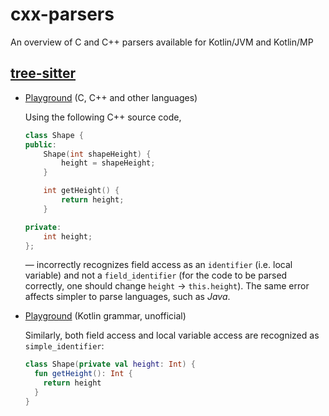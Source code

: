 # cxx-parsers
An overview of C and C++ parsers available for Kotlin/JVM and Kotlin/MP

## [tree-sitter](https://github.com/tree-sitter/tree-sitter)

 * [Playground](https://tree-sitter.github.io/tree-sitter/playground) (C, C++ and other languages)
 
   Using the following C++ source code,
   ```cxx
   class Shape {
   public:
       Shape(int shapeHeight) {
           height = shapeHeight;
       }

       int getHeight() {
           return height;
       }

   private:
       int height;
   };
   ```
   &mdash; incorrectly recognizes field access as an `identifier` (i.e. local variable) and not a `field_identifier` (for the code to be parsed correctly, one should change `height` &rarr; `this.height`). The same error affects simpler to parse languages, such as _Java_.
 * [Playground](https://fwcd.dev/tree-sitter-kotlin/) (Kotlin grammar, unofficial)

   Similarly, both field access and local variable access are recognized as `simple_identifier`:
   ```kotlin
   class Shape(private val height: Int) {
     fun getHeight(): Int {
       return height
     }
   }
   ```
